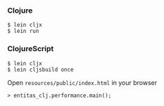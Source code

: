 ### Clojure

    $ lein cljx
    $ lein run


### ClojureScript

    $ lein cljx
    $ lein cljsbuild once

Open ```resources/public/index.html``` in your browser

    > entitas_clj.performance.main();
